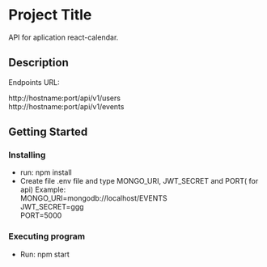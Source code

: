 # Project Title

API for aplication react-calendar. 

## Description

Endpoints URL: 

http://hostname:port/api/v1/users \
http://hostname:port/api/v1/events 
## Getting Started

 

### Installing
* run: npm install
* Create file .env file and type MONGO_URI, JWT_SECRET and PORT( for api)
Example: \
MONGO_URI=mongodb://localhost/EVENTS  \
JWT_SECRET=ggg \
PORT=5000  

### Executing program

* Run: npm start
